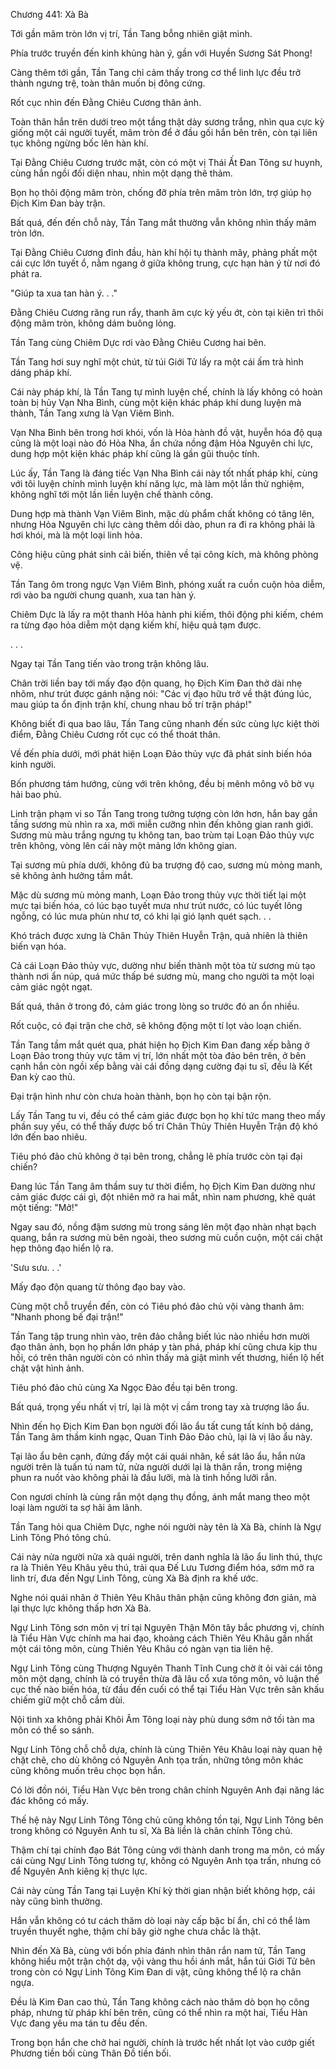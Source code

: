 




Chương 441: Xà Bà


Tới gần mâm tròn lớn vị trí, Tần Tang bỗng nhiên giật mình.

Phía trước truyền đến kinh khủng hàn ý, gần với Huyền Sương Sát Phong!

Càng thêm tới gần, Tần Tang chỉ cảm thấy trong cơ thể linh lực đều trở thành ngưng trệ, toàn thân muốn bị đông cứng.

Rốt cục nhìn đến Đằng Chiêu Cương thân ảnh.

Toàn thân hắn trên dưới treo một tầng thật dày sương trắng, nhìn qua cực kỳ giống một cái người tuyết, mâm tròn để ở đầu gối hắn bên trên, còn tại liên tục không ngừng bốc lên hàn khí.

Tại Đằng Chiêu Cương trước mặt, còn có một vị Thái Ất Đan Tông sư huynh, cùng hắn ngồi đối diện nhau, nhìn một dạng thê thảm.

Bọn họ thôi động mâm tròn, chống đỡ phía trên mâm tròn lớn, trợ giúp họ Địch Kim Đan bày trận.

Bất quá, đến đến chỗ này, Tần Tang mắt thường vẫn không nhìn thấy mâm tròn lớn.

Tại Đằng Chiêu Cương đỉnh đầu, hàn khí hội tụ thành mây, phảng phất một cái cực lớn tuyết ổ, nằm ngang ở giữa không trung, cực hạn hàn ý từ nơi đó phát ra.

"Giúp ta xua tan hàn ý. . ."

Đằng Chiêu Cương răng run rẩy, thanh âm cực kỳ yếu ớt, còn tại kiên trì thôi động mâm tròn, không dám buông lỏng.

Tần Tang cùng Chiêm Dực rơi vào Đằng Chiêu Cương hai bên.

Tần Tang hơi suy nghĩ một chút, từ túi Giới Tử lấy ra một cái ấm trà hình dáng pháp khí.

Cái này pháp khí, là Tần Tang tự mình luyện chế, chính là lấy không có hoàn toàn bị hủy Vạn Nha Bình, cùng một kiện khác pháp khí dung luyện mà thành, Tần Tang xưng là Vạn Viêm Bình.

Vạn Nha Bình bên trong hơi khói, vốn là Hỏa hành đồ vật, huyễn hóa độ quạ cũng là một loại nào đó Hỏa Nha, ẩn chứa nồng đậm Hỏa Nguyên chi lực, dung hợp một kiện khác pháp khí cũng là gần gũi thuộc tính.

Lúc ấy, Tần Tang là đáng tiếc Vạn Nha Bình cái này tốt nhất pháp khí, cùng với tôi luyện chính mình luyện khí năng lực, mà làm một lần thử nghiệm, không nghĩ tới một lần liền luyện chế thành công.

Dung hợp mà thành Vạn Viêm Bình, mặc dù phẩm chất không có tăng lên, nhưng Hỏa Nguyên chi lực càng thêm dồi dào, phun ra đi ra không phải là hơi khói, mà là một loại linh hỏa.

Công hiệu cũng phát sinh cải biến, thiên về tại công kích, mà không phòng vệ.

Tần Tang ôm trong ngực Vạn Viêm Bình, phóng xuất ra cuồn cuộn hỏa diễm, rơi vào ba người chung quanh, xua tan hàn ý.

Chiêm Dực là lấy ra một thanh Hỏa hành phi kiếm, thôi động phi kiếm, chém ra từng đạo hỏa diễm một dạng kiếm khí, hiệu quả tạm được.

. . .

Ngay tại Tần Tang tiến vào trong trận không lâu.

Chân trời liền bay tới mấy đạo độn quang, họ Địch Kim Đan thở dài nhẹ nhõm, như trút được gánh nặng nói: "Các vị đạo hữu trở về thật đúng lúc, mau giúp ta ổn định trận khí, chung nhau bố trí trận pháp!"

Không biết đi qua bao lâu, Tần Tang cũng nhanh đến sức cùng lực kiệt thời điểm, Đằng Chiêu Cương rốt cục có thể thoát thân.

Về đến phía dưới, mới phát hiện Loạn Đảo thủy vực đã phát sinh biến hóa kinh người.

Bốn phương tám hướng, cùng với trên không, đều bị mênh mông vô bờ vụ hải bao phủ.

Linh trận phạm vi so Tần Tang trong tưởng tượng còn lớn hơn, hắn bay gần tầng sương mù nhìn ra xa, mới miễn cưỡng nhìn đến không gian ranh giới. Sương mù màu trắng ngưng tụ không tan, bao trùm tại Loạn Đảo thủy vực trên không, vòng lên cái này một mảng lớn không gian.

Tại sương mù phía dưới, không đủ ba trượng độ cao, sương mù mỏng manh, sẽ không ảnh hưởng tầm mắt.

Mặc dù sương mù mỏng manh, Loạn Đảo trong thủy vực thời tiết lại một mực tại biến hóa, có lúc bạo tuyết mưa như trút nước, có lúc tuyết lông ngỗng, có lúc mưa phùn như tơ, có khi lại gió lạnh quét sạch. . .

Khó trách được xưng là Chân Thủy Thiên Huyễn Trận, quả nhiên là thiên biến vạn hóa.

Cả cái Loạn Đảo thủy vực, dường như biến thành một tòa từ sương mù tạo thành nơi ẩn núp, quá mức thấp bé sương mù, mang cho người ta một loại cảm giác ngột ngạt.

Bất quá, thân ở trong đó, cảm giác trong lòng so trước đó an ổn nhiều.

Rốt cuộc, có đại trận che chở, sẽ không động một tí lọt vào loạn chiến.

Tần Tang tầm mắt quét qua, phát hiện họ Địch Kim Đan đang xếp bằng ở Loạn Đảo trong thủy vực tâm vị trí, lớn nhất một tòa đảo bên trên, ở bên cạnh hắn còn ngồi xếp bằng vài cái đồng dạng cường đại tu sĩ, đều là Kết Đan kỳ cao thủ.

Đại trận hình như còn chưa hoàn thành, bọn họ còn tại bận rộn.

Lấy Tần Tang tu vi, đều có thể cảm giác được bọn họ khí tức mang theo mấy phần suy yếu, có thể thấy được bố trí Chân Thủy Thiên Huyễn Trận độ khó lớn đến bao nhiêu.

Tiêu phó đảo chủ không ở tại bên trong, chẳng lẽ phía trước còn tại đại chiến?

Đang lúc Tần Tang âm thầm suy tư thời điểm, họ Địch Kim Đan dường như cảm giác được cái gì, đột nhiên mở ra hai mắt, nhìn nam phương, khẽ quát một tiếng: "Mở!"

Ngay sau đó, nồng đậm sương mù trong sáng lên một đạo nhàn nhạt bạch quang, bắn ra sương mù bên ngoài, theo sương mù cuồn cuộn, một cái chật hẹp thông đạo hiển lộ ra.

'Sưu sưu. . .'

Mấy đạo độn quang từ thông đạo bay vào.

Cùng một chỗ truyền đến, còn có Tiêu phó đảo chủ vội vàng thanh âm: "Nhanh phong bế đại trận!"

Tần Tang tập trung nhìn vào, trên đảo chẳng biết lúc nào nhiều hơn mười đạo thân ảnh, bọn họ phần lớn pháp y tàn phá, pháp khí cũng chưa kịp thu hồi, có trên thân người còn có nhìn thấy mà giật mình vết thương, hiển lộ hết chật vật hình ảnh.

Tiêu phó đảo chủ cùng Xa Ngọc Đào đều tại bên trong.

Bất quá, trọng yếu nhất vị trí, lại là một vị cầm trong tay xà trượng lão ẩu.

Nhìn đến họ Địch Kim Đan bọn người đối lão ẩu tất cung tất kính bộ dáng, Tần Tang âm thầm kinh ngạc, Quan Tinh Đảo Đảo chủ, lại là vị lão ẩu này.

Tại lão ẩu bên cạnh, đứng đấy một cái quái nhân, kề sát lão ẩu, hắn nửa người trên là tuấn tú nam tử, nửa người dưới lại là thân rắn, trong miệng phun ra nuốt vào không phải là đầu lưỡi, mà là tinh hồng lưỡi rắn.

Con ngươi chính là cùng rắn một dạng thụ đồng, ánh mắt mang theo một loại làm người ta sợ hãi âm lãnh.

Tần Tang hỏi qua Chiêm Dực, nghe nói người này tên là Xà Bà, chính là Ngự Linh Tông Phó tông chủ.

Cái này nửa người nửa xà quái người, trên danh nghĩa là lão ẩu linh thú, thực ra là Thiên Yêu Khâu yêu thú, trải qua Đế Lưu Tương điểm hóa, sớm mở ra linh trí, đưa đến Ngự Linh Tông, cùng Xà Bà định ra khế ước.

Nghe nói quái nhân ở Thiên Yêu Khâu thân phận cũng không đơn giản, mà lại thực lực không thấp hơn Xà Bà.

Ngự Linh Tông sơn môn vị trí tại Nguyên Thận Môn tây bắc phương vị, chính là Tiểu Hàn Vực chính ma hai đạo, khoảng cách Thiên Yêu Khâu gần nhất một cái tông môn, cùng Thiên Yêu Khâu có ngàn vạn tia liên hệ.

Ngự Linh Tông cùng Thượng Nguyên Thanh Tĩnh Cung chờ ít ỏi vài cái tông môn một dạng, chính là có truyền thừa đã lâu cổ xưa tông môn, vô luận thế cục thế nào biến hóa, từ đầu đến cuối có thể tại Tiểu Hàn Vực trên sân khấu chiếm giữ một chỗ cắm dùi.

Nội tình xa không phải Khôi Âm Tông loại này phù dung sớm nở tối tàn ma môn có thể so sánh.

Ngự Linh Tông chỗ chỗ dựa, chính là cùng Thiên Yêu Khâu loại này quan hệ chặt chẽ, cho dù không có Nguyên Anh tọa trấn, những tông môn khác cũng không muốn trêu chọc bọn hắn.

Có lời đồn nói, Tiểu Hàn Vực bên trong chân chính Nguyên Anh đại năng lác đác không có mấy.

Thế hệ này Ngự Linh Tông Tông chủ cũng không tồn tại, Ngự Linh Tông bên trong không có Nguyên Anh tu sĩ, Xà Bà liền là chân chính Tông chủ.

Thậm chí tại chính đạo Bát Tông cùng với thành danh trong ma môn, có mấy cái cùng Ngự Linh Tông tương tự, không có Nguyên Anh tọa trấn, nhưng có để Nguyên Anh kiêng kị thực lực.

Cái này cùng Tần Tang tại Luyện Khí kỳ thời gian nhận biết không hợp, cái này cũng bình thường.

Hắn vẫn không có tư cách thăm dò loại này cấp bậc bí ẩn, chỉ có thể làm truyền thuyết nghe, thậm chí bây giờ nghe chưa chắc là thật.

Nhìn đến Xà Bà, cùng với bốn phía đánh nhìn thân rắn nam tử, Tần Tang không hiểu một trận chột dạ, vội vàng thu hồi ánh mắt, hắn túi Giới Tử bên trong còn có Ngự Linh Tông Kim Đan di vật, cũng không thể lộ ra chân ngựa.

Đều là Kim Đan cao thủ, Tần Tang không cách nào thăm dò bọn họ công pháp, nhưng từ pháp khí bên trên, cũng có thể nhìn ra một hai, Tiểu Hàn Vực đang yêu ma tán tu đều đến.

Trong bọn hắn che chở hai người, chính là trước hết nhất lọt vào cướp giết Phương tiền bối cùng Thân Đồ tiền bối.




